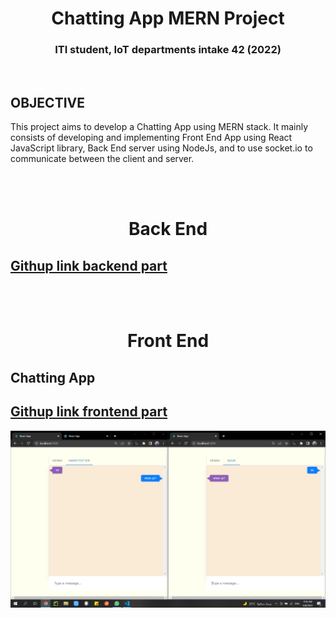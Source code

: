 <h1 align="center">Chatting App MERN Project</h1>
<h3 align="center">ITI student, IoT departments intake 42 (2022)</h3>  
<br/>

## OBJECTIVE
  This project aims to develop a Chatting App using MERN stack. It mainly consists of developing and implementing Front End App
  using React JavaScript library, Back End server using NodeJs, and to use socket.io to communicate between the client and server.  

<br/><br/>
<!-- #################################################### -->

<!-- #################################################### -->
<h1 align="center">Back End</h1>
  
  <h2><a href="https://github.com/mennahamdy33/chatting-app-backend">Githup link backend part</a></h2>
  

<br/><br/>
<!-- #################################################### -->

<!-- #################################################### -->
<h1 align="center">Front End</h1>
  <h2>Chatting App</h2>
  <h2><a href="https://github.com/mennahamdy33/chatting-app-frontend">Githup link frontend part</a></h2>
  
  <p align="center">
    <img width="650" src="staticFiles/images/app.png" alt="chatting app">  
  </p>
  
